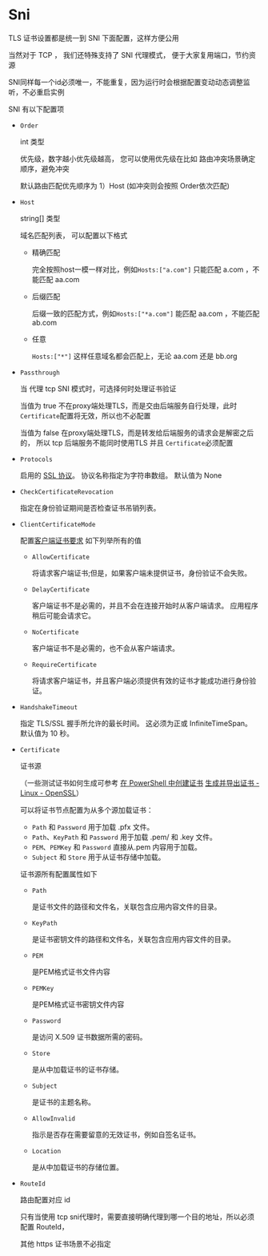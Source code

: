 # Sni

TLS 证书设置都是统一到 SNI 下面配置，这样方便公用

当然对于 TCP ， 我们还特殊支持了 SNI 代理模式， 便于大家复用端口，节约资源


SNI同样每一个id必须唯一，不能重复，因为运行时会根据配置变动动态调整监听，不必重启实例

SNI 有以下配置项

- `Order`

    int 类型

    优先级，数字越小优先级越高， 您可以使用优先级在比如 路由冲突场景确定顺序，避免冲突

    默认路由匹配优先顺序为 1）Host (如冲突则会按照 Order依次匹配)


- `Host`

    string[] 类型

    域名匹配列表， 可以配置以下格式

    - 精确匹配

        完全按照host一模一样对比，例如`Hosts:["a.com"]` 只能匹配 a.com ，不能匹配 aa.com

    - 后缀匹配

        后缀一致的匹配方式，例如`Hosts:["*a.com"]` 能匹配 aa.com ，不能匹配 ab.com

    - 任意

        `Hosts:["*"]` 这样任意域名都会匹配上，无论 aa.com 还是 bb.org

- `Passthrough`

    当 代理 tcp SNI 模式时，可选择何时处理证书验证

    当值为 true 不在proxy端处理TLS，而是交由后端服务自行处理，此时 `Certificate`配置将无效，所以也不必配置

    当值为 false 在proxy端处理TLS，而是转发给后端服务的请求会是解密之后的， 所以 tcp 后端服务不能同时使用TLS 并且 `Certificate`必须配置

- `Protocols`

    启用的 [SSL 协议](https://learn.microsoft.com/zh-cn/dotnet/api/system.security.authentication.sslprotocols?view=net-9.0)。 协议名称指定为字符串数组。 默认值为 None

- `CheckCertificateRevocation`

    指定在身份验证期间是否检查证书吊销列表。

- `ClientCertificateMode`

    配置[客户端证书要求](https://learn.microsoft.com/zh-cn/dotnet/api/microsoft.aspnetcore.server.kestrel.https.clientcertificatemode?view=aspnetcore-9.0) 如下列举所有的值

    - `AllowCertificate`

        将请求客户端证书;但是，如果客户端未提供证书，身份验证不会失败。

    - `DelayCertificate`

        客户端证书不是必需的，并且不会在连接开始时从客户端请求。 应用程序稍后可能会请求它。

    - `NoCertificate`

        客户端证书不是必需的，也不会从客户端请求。

    - `RequireCertificate`

        将请求客户端证书，并且客户端必须提供有效的证书才能成功进行身份验证。

- `HandshakeTimeout`

    指定 TLS/SSL 握手所允许的最长时间。 这必须为正或 InfiniteTimeSpan。 默认值为 10 秒。

- `Certificate`

    证书源

    （一些测试证书如何生成可参考 [在 PowerShell 中创建证书](https://learn.microsoft.com/zh-cn/aspnet/core/security/authentication/certauth?view=aspnetcore-9.0#create-certificates-in-powershell) [生成并导出证书 - Linux - OpenSSL](https://learn.microsoft.com/zh-cn/azure/vpn-gateway/point-to-site-certificates-linux-openssl)）

    可以将证书节点配置为从多个源加载证书：

    - `Path` 和 `Password` 用于加载 .pfx 文件。
    - `Path`、`KeyPath` 和 `Password` 用于加载 .pem/ 和 .key 文件。
    - `PEM`、`PEMKey` 和 `Password` 直接从.pem 内容用于加载。
    - `Subject` 和 `Store` 用于从证书存储中加载。

    证书源所有配置属性如下

    - `Path` 
        
        是证书文件的路径和文件名，关联包含应用内容文件的目录。
    - `KeyPath` 
    
        是证书密钥文件的路径和文件名，关联包含应用内容文件的目录。
    - `PEM` 
    
        是PEM格式证书文件内容
    - `PEMKey` 

        是PEM格式证书密钥文件内容
    - `Password`
    
        是访问 X.509 证书数据所需的密码。
    - `Store` 
    
        是从中加载证书的证书存储。
    - `Subject` 
    
        是证书的主题名称。
    - `AllowInvalid` 
    
        指示是否存在需要留意的无效证书，例如自签名证书。
    - `Location` 
    
        是从中加载证书的存储位置。

- `RouteId`

    路由配置对应 id

    只有当使用 tcp sni代理时，需要直接明确代理到哪一个目的地址，所以必须配置 RouteId，

    其他 https 证书场景不必指定